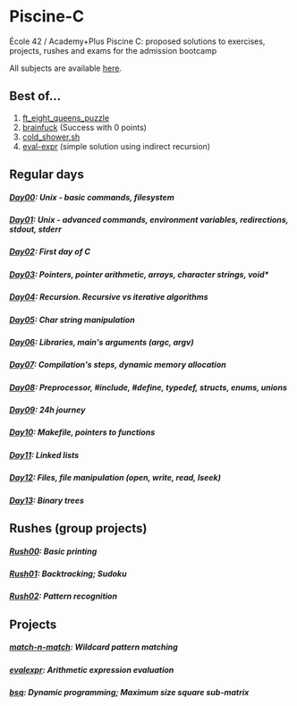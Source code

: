 # Piscine-C
École 42 / Academy+Plus Piscine C: proposed solutions to exercises, projects, rushes and exams for the admission bootcamp

All subjects are available [here](https://github.com/VladCincean/Piscine-C/tree/master/Subjects).

## Best of...
1. [ft_eight_queens_puzzle](https://github.com/VladCincean/Piscine-C/blob/master/Day04/ex08/ft_eight_queens_puzzle.c)
2. [brainfuck](https://github.com/VladCincean/Piscine-C/blob/master/ExamFinal/rendu/brainfuck/brainfuck.c) (Success with 0 points)
3. [cold_shower.sh](https://github.com/VladCincean/Piscine-C/blob/master/Day09/ex20/cold_shower.sh)
4. [eval-expr](https://github.com/VladCincean/Piscine-C/blob/master/evalexpr/ex00/eval_expr.c) (simple solution using indirect recursion)

## Regular days
##### [Day00](https://github.com/VladCincean/Piscine-C/tree/master/Day00): Unix - basic commands, filesystem
##### [Day01](https://github.com/VladCincean/Piscine-C/tree/master/Day01): Unix - advanced commands, environment variables, redirections, stdout, stderr
##### [Day02](https://github.com/VladCincean/Piscine-C/tree/master/Day02): First day of C
##### [Day03](https://github.com/VladCincean/Piscine-C/tree/master/Day03): Pointers, pointer arithmetic, arrays, character strings, void*
##### [Day04](https://github.com/VladCincean/Piscine-C/tree/master/Day04): Recursion. Recursive vs iterative algorithms
##### [Day05](https://github.com/VladCincean/Piscine-C/tree/master/Day05): Char string manipulation
##### [Day06](https://github.com/VladCincean/Piscine-C/tree/master/Day06): Libraries, main's arguments (argc, argv)
##### [Day07](https://github.com/VladCincean/Piscine-C/tree/master/Day07): Compilation's steps, dynamic memory allocation
##### [Day08](https://github.com/VladCincean/Piscine-C/tree/master/Day08): Preprocessor, #include, #define, typedef, structs, enums, unions
##### [Day09](https://github.com/VladCincean/Piscine-C/tree/master/Day09): 24h journey
##### [Day10](https://github.com/VladCincean/Piscine-C/tree/master/Day10): Makefile, pointers to functions
##### [Day11](https://github.com/VladCincean/Piscine-C/tree/master/Day11): Linked lists
##### [Day12](https://github.com/VladCincean/Piscine-C/tree/master/Day12): Files, file manipulation (open, write, read, lseek)
##### [Day13](https://github.com/VladCincean/Piscine-C/tree/master/Day13): Binary trees

## Rushes (group projects)
##### [Rush00](https://github.com/VladCincean/Piscine-C/tree/master/rush00/ex00): Basic printing
##### [Rush01](https://github.com/VladCincean/Piscine-C/tree/master/rush01/ex00): Backtracking; Sudoku
##### [Rush02](https://github.com/VladCincean/Piscine-C/tree/master/rush02/ex00): Pattern recognition

## Projects
##### [match-n-match](https://github.com/VladCincean/Piscine-C/tree/master/match-n-match/ex00): Wildcard pattern matching
##### [evalexpr](https://github.com/VladCincean/Piscine-C/tree/master/evalexpr/ex00): Arithmetic expression evaluation
##### [bsq](https://github.com/VladCincean/Piscine-C/tree/master/bsq): Dynamic programming; Maximum size square sub-matrix
